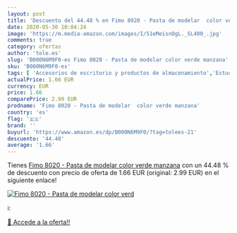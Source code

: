 ```yaml
---
layout: post
title: 'Descuento del 44.48 % en Fimo 8020 - Pasta de modelar  color verd'
date: 2020-05-30 10:04:24
image: 'https://m.media-amazon.com/images/I/51eMeisnOgL._SL400_.jpg'
comments: true
category: ofertas
author: 'tole.es'
slug: 'B000N6M9F0-es Fimo 8020 - Pasta de modelar color verde manzana'
sku: 'B000N6M9F0-es'
tags: [ 'Accesorios de escritorio y productos de almacenamiento','Estuches escolares','Herramientas de mano para jardinería','Jardinería','Jardín','Material de oficina','Materiales, organizadores y dispensadores de escritorio','Oficina y papelería','Tijeras de podar para jardinería','fimo', ]
actualPrice: 1.66 EUR
currency: EUR
price: 1.66
comparePrice: 2.99 EUR
prodname: 'Fimo 8020 - Pasta de modelar  color verde manzana'
country: 'es'
flag: '🇪🇸'
brand: ''
buyurl: 'https://www.amazon.es/dp/B000N6M9F0/?tag=tolees-21'
descuento: '44.48'
average: '1.66'
---
```


Tienes [Fimo 8020 - Pasta de modelar  color verde manzana](https://www.amazon.es/dp/B000N6M9F0/?tag=tolees-21) con un 44.48 % de descuento con precio de oferta de 1.66 EUR (original: 2.99 EUR) en el siguiente enlace!

[![Fimo 8020 - Pasta de modelar  color verd](https://m.media-amazon.com/images/I/51eMeisnOgL._SL400_.jpg)](https://www.amazon.es/dp/B000N6M9F0/?tag=tolees-21)

ℹ️:


[🛒 Accede a la oferta!!](https://www.amazon.es/dp/B000N6M9F0/?tag=tolees-21)
